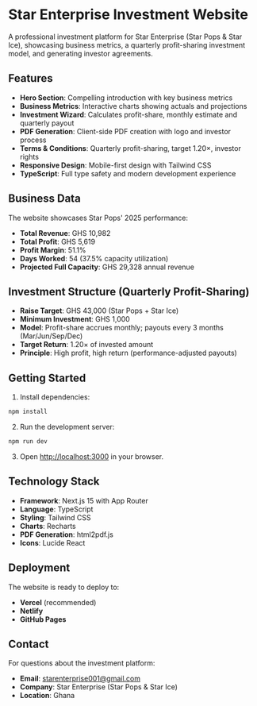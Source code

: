 # Star Enterprise Investment Website

A professional investment platform for Star Enterprise (Star Pops & Star Ice), showcasing business metrics, a quarterly profit-sharing investment model, and generating investor agreements.

## Features

- **Hero Section**: Compelling introduction with key business metrics
- **Business Metrics**: Interactive charts showing actuals and projections
- **Investment Wizard**: Calculates profit-share, monthly estimate and quarterly payout
- **PDF Generation**: Client-side PDF creation with logo and investor process
- **Terms & Conditions**: Quarterly profit-sharing, target 1.20×, investor rights
- **Responsive Design**: Mobile-first design with Tailwind CSS
- **TypeScript**: Full type safety and modern development experience

## Business Data

The website showcases Star Pops' 2025 performance:
- **Total Revenue**: GHS 10,982
- **Total Profit**: GHS 5,619
- **Profit Margin**: 51.1%
- **Days Worked**: 54 (37.5% capacity utilization)
- **Projected Full Capacity**: GHS 29,328 annual revenue

## Investment Structure (Quarterly Profit-Sharing)

- **Raise Target**: GHS 43,000 (Star Pops + Star Ice)
- **Minimum Investment**: GHS 1,000
- **Model**: Profit-share accrues monthly; payouts every 3 months (Mar/Jun/Sep/Dec)
- **Target Return**: 1.20× of invested amount
- **Principle**: High profit, high return (performance-adjusted payouts)

## Getting Started

1. Install dependencies:
```bash
npm install
```

2. Run the development server:
```bash
npm run dev
```

3. Open [http://localhost:3000](http://localhost:3000) in your browser.

## Technology Stack

- **Framework**: Next.js 15 with App Router
- **Language**: TypeScript
- **Styling**: Tailwind CSS
- **Charts**: Recharts
- **PDF Generation**: html2pdf.js
- **Icons**: Lucide React

## Deployment

The website is ready to deploy to:
- **Vercel** (recommended)
- **Netlify**
- **GitHub Pages**

## Contact

For questions about the investment platform:
- **Email**: starenterprise001@gmail.com
- **Company**: Star Enterprise (Star Pops & Star Ice)
- **Location**: Ghana
